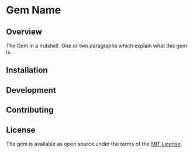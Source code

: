 # Gem Name

## Overview

The Gem in a nutshell. One or two paragraphs which explain what this gem is.

## Installation

## Development

## Contributing

## License

The gem is available as open source under the terms of the [MIT License](http://opensource.org/licenses/MIT).
